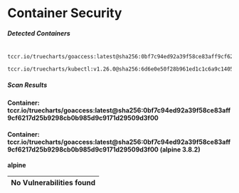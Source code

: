 # Container Security

##### Detected Containers

          tccr.io/truecharts/goaccess:latest@sha256:0bf7c94ed92a39f58ce83aff9cf6217d25b9298cb0b985d9c9171d29509d3f00
          tccr.io/truecharts/kubectl:v1.26.0@sha256:6d6e0e50f28b961ed1c1c6a9c140553238641591fbdc9ac7c1a348636f78c552

##### Scan Results

**Container: tccr.io/truecharts/goaccess:latest@sha256:0bf7c94ed92a39f58ce83aff9cf6217d25b9298cb0b985d9c9171d29509d3f00**

#### Container: tccr.io/truecharts/goaccess:latest@sha256:0bf7c94ed92a39f58ce83aff9cf6217d25b9298cb0b985d9c9171d29509d3f00 (alpine 3.8.2)
    

**alpine**

      
| No Vulnerabilities found         |
|:---------------------------------|

      

